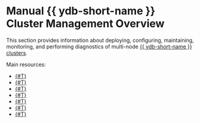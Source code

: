 # Manual {{ ydb-short-name }} Cluster Management Overview

This section provides information about deploying, configuring, maintaining, monitoring, and performing diagnostics of multi-node [{{ ydb-short-name }} clusters](../../../concepts/topology.md).

Main resources:

- [{#T}](initial-deployment.md)
- [{#T}](../../../maintenance/manual/index.md)
- [{#T}](../../observability/monitoring.md)
- [{#T}](../../observability/logging.md)
- [{#T}](../../backup-and-recovery.md)
- [{#T}](../../../reference/embedded-ui/index.md)
- [{#T}](../../observability/system-views.md)

